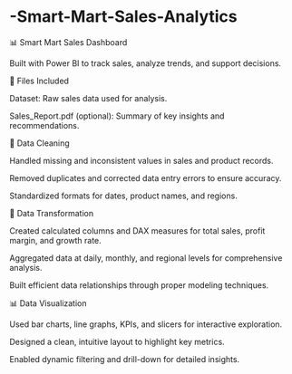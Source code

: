 # -Smart-Mart-Sales-Analytics
📊 Smart Mart Sales Dashboard 

Built with Power BI to track sales, analyze trends, and support decisions. 

📁 Files Included

Dataset: Raw sales data used for analysis.

Sales_Report.pdf (optional): Summary of key insights and recommendations.

🧹 Data Cleaning

Handled missing and inconsistent values in sales and product records.

Removed duplicates and corrected data entry errors to ensure accuracy.

Standardized formats for dates, product names, and regions.

🔄 Data Transformation

Created calculated columns and DAX measures for total sales, profit margin, and growth rate.

Aggregated data at daily, monthly, and regional levels for comprehensive analysis.

Built efficient data relationships through proper modeling techniques.

📊 Data Visualization

Used bar charts, line graphs, KPIs, and slicers for interactive exploration.

Designed a clean, intuitive layout to highlight key metrics.

Enabled dynamic filtering and drill-down for detailed insights.
